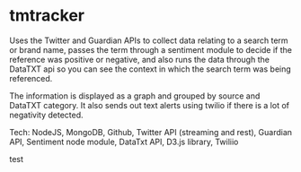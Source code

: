 tmtracker
=========

Uses the Twitter and Guardian APIs to collect data relating to a search term or brand name, passes the term through a sentiment module to decide if the reference was positive or negative, and also runs the data through the DataTXT api so you can see the context in which the search term was being referenced.

The information is displayed as a graph and grouped by source and DataTXT category.
It also sends out text alerts using twilio if there is a lot of negativity detected.

Tech: NodeJS, MongoDB, Github, Twitter API (streaming and rest), Guardian API, Sentiment node module, DataTxt API, D3.js library, Twiliio

test
